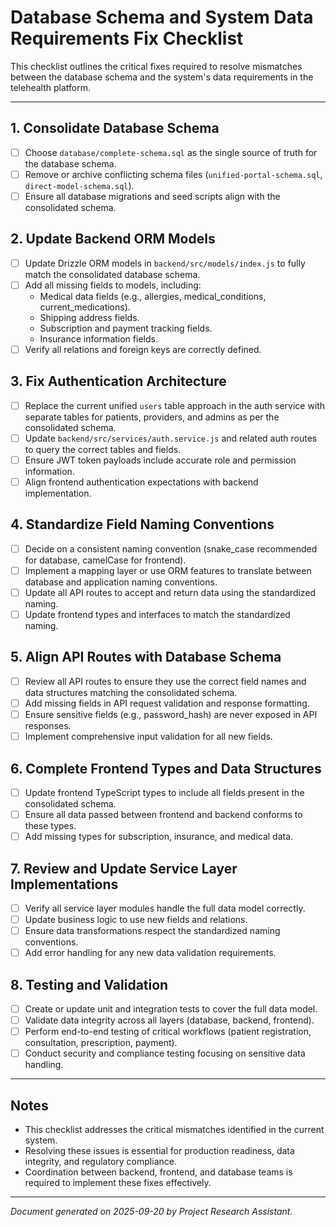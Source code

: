 # Database Schema and System Data Requirements Fix Checklist

This checklist outlines the critical fixes required to resolve mismatches between the database schema and the system's data requirements in the telehealth platform.

---

## 1. Consolidate Database Schema

- [ ] Choose `database/complete-schema.sql` as the single source of truth for the database schema.
- [ ] Remove or archive conflicting schema files (`unified-portal-schema.sql`, `direct-model-schema.sql`).
- [ ] Ensure all database migrations and seed scripts align with the consolidated schema.

## 2. Update Backend ORM Models

- [ ] Update Drizzle ORM models in `backend/src/models/index.js` to fully match the consolidated database schema.
- [ ] Add all missing fields to models, including:
  - Medical data fields (e.g., allergies, medical_conditions, current_medications).
  - Shipping address fields.
  - Subscription and payment tracking fields.
  - Insurance information fields.
- [ ] Verify all relations and foreign keys are correctly defined.

## 3. Fix Authentication Architecture

- [ ] Replace the current unified `users` table approach in the auth service with separate tables for patients, providers, and admins as per the consolidated schema.
- [ ] Update `backend/src/services/auth.service.js` and related auth routes to query the correct tables and fields.
- [ ] Ensure JWT token payloads include accurate role and permission information.
- [ ] Align frontend authentication expectations with backend implementation.

## 4. Standardize Field Naming Conventions

- [ ] Decide on a consistent naming convention (snake_case recommended for database, camelCase for frontend).
- [ ] Implement a mapping layer or use ORM features to translate between database and application naming conventions.
- [ ] Update all API routes to accept and return data using the standardized naming.
- [ ] Update frontend types and interfaces to match the standardized naming.

## 5. Align API Routes with Database Schema

- [ ] Review all API routes to ensure they use the correct field names and data structures matching the consolidated schema.
- [ ] Add missing fields in API request validation and response formatting.
- [ ] Ensure sensitive fields (e.g., password_hash) are never exposed in API responses.
- [ ] Implement comprehensive input validation for all new fields.

## 6. Complete Frontend Types and Data Structures

- [ ] Update frontend TypeScript types to include all fields present in the consolidated schema.
- [ ] Ensure all data passed between frontend and backend conforms to these types.
- [ ] Add missing types for subscription, insurance, and medical data.

## 7. Review and Update Service Layer Implementations

- [ ] Verify all service layer modules handle the full data model correctly.
- [ ] Update business logic to use new fields and relations.
- [ ] Ensure data transformations respect the standardized naming conventions.
- [ ] Add error handling for any new data validation requirements.

## 8. Testing and Validation

- [ ] Create or update unit and integration tests to cover the full data model.
- [ ] Validate data integrity across all layers (database, backend, frontend).
- [ ] Perform end-to-end testing of critical workflows (patient registration, consultation, prescription, payment).
- [ ] Conduct security and compliance testing focusing on sensitive data handling.

---

## Notes

- This checklist addresses the critical mismatches identified in the current system.
- Resolving these issues is essential for production readiness, data integrity, and regulatory compliance.
- Coordination between backend, frontend, and database teams is required to implement these fixes effectively.

---

*Document generated on 2025-09-20 by Project Research Assistant.*